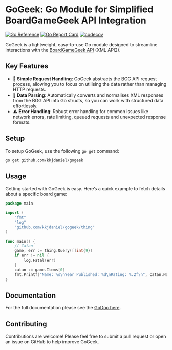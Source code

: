 # GoGeek: Go Module for Simplified BoardGameGeek API Integration

[![Go Reference](https://pkg.go.dev/badge/pkg.go.dev/github.com/kkjdaniel/gogeek.svg)](https://pkg.go.dev/github.com/kkjdaniel/gogeek)
[![Go Report Card](https://goreportcard.com/badge/github.com/kkjdaniel/gogeek)](https://goreportcard.com/report/github.com/kkjdaniel/gogeek)
[![codecov](https://codecov.io/gh/kkjdaniel/gogeek/graph/badge.svg?token=W78TFFY83D)](https://codecov.io/gh/kkjdaniel/gogeek)

GoGeek is a lightweight, easy-to-use Go module designed to streamline interactions with the [BoardGameGeek API](https://boardgamegeek.com/wiki/page/BGG_XML_API2) (XML API2).

## Key Features

- **🔄 Simple Request Handling**: GoGeek abstracts the BGG API request process, allowing you to focus on utilising the data rather than managing HTTP requests.
- **📄 Data Parsing**: Automatically converts and normalises XML responses from the BGG API into Go structs, so you can work with structured data effortlessly.
- **⚠️ Error Handling**: Robust error handling for common issues like network errors, rate limiting, queued requests and unexpected response formats.

## Setup

To setup GoGeek, use the following `go get` command:

```bash
go get github.com/kkjdaniel/gogeek
```

## Usage

Getting started with GoGeek is easy. Here’s a quick example to fetch details about a specific board game:

```go
package main

import (
    "fmt"
    "log"
    "github.com/kkjdaniel/gogeek/thing"
)

func main() {
	// Catan
	game, err := thing.Query([]int{9})
	if err != nil {
		log.Fatal(err)
	}
	catan := game.Items[0]
	fmt.Printf("Name: %s\nYear Published: %d\nRating: %.2f\n", catan.Name[0].Value, catan.YearPublished.Value, catan.Statistics.AverageRating)
}
```

## Documentation

For the full documentation please see the [GoDoc here](https://pkg.go.dev/github.com/kkjdaniel/gogeek).

## Contributing

Contributions are welcome! Please feel free to submit a pull request or open an issue on GitHub to help improve GoGeek.
